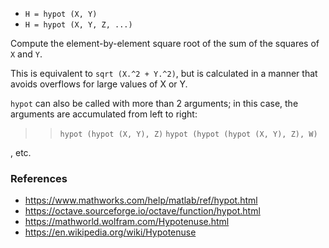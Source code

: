 * `H = hypot (X, Y)`
* `H = hypot (X, Y, Z, ...)`

Compute the element-by-element square root of the sum of the
squares of `X` and `Y`.

This is equivalent to `sqrt (X.^2 + Y.^2)`, but is calculated in a
manner that avoids overflows for large values of X or Y.

`hypot` can also be called with more than 2 arguments; in this
case, the arguments are accumulated from left to right:

>> `hypot (hypot (X, Y), Z)`
>> `hypot (hypot (hypot (X, Y), Z), W)`

, etc.

### References

* https://www.mathworks.com/help/matlab/ref/hypot.html
* https://octave.sourceforge.io/octave/function/hypot.html
* https://mathworld.wolfram.com/Hypotenuse.html
* https://en.wikipedia.org/wiki/Hypotenuse
